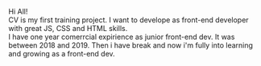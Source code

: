 Hi All!</br>
CV is my first training project. I want to develope as front-end developer with great JS, CSS and HTML skills.</br>I have one year comerrcial expirience as junior front-end dev. It was between 2018 and 2019. Then i have break and now i'm fully into learning and growing as a front-end dev.
